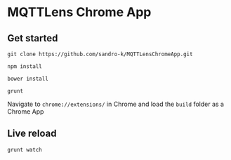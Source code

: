 # MQTTLens Chrome App

## Get started

`git clone https://github.com/sandro-k/MQTTLensChromeApp.git`

`npm install`

`bower install`

`grunt`


Navigate to `chrome://extensions/` in Chrome and load the `build` folder as a Chrome App

## Live reload 

`grunt watch`
